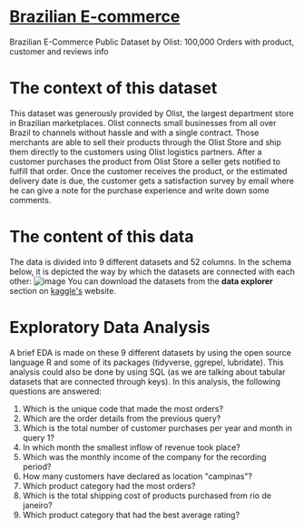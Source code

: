 # [Brazilian E-commerce](https://www.kaggle.com/olistbr/brazilian-ecommerce)
Brazilian E-Commerce Public Dataset by Olist: 100,000 Orders with product, customer and reviews info

# The context of this dataset
This dataset was generously provided by Olist, the largest department store in Brazilian marketplaces. Olist connects small businesses from all over Brazil to channels without hassle and with a single contract. Those merchants are able to sell their products through the Olist Store and ship them directly to the customers using Olist logistics partners. After a customer purchases the product from Olist Store a seller gets notified to fulfill that order. Once the customer receives the product, or the estimated delivery date is due, the customer gets a satisfaction survey by email where he can give a note for the purchase experience and write down some comments.

# The content of this data
The data is divided into 9 different datasets and 52 columns. In the schema below, it is depicted the way by which the datasets are connected with each other:
![image](https://user-images.githubusercontent.com/99084086/153183648-07f2c85b-c35e-490f-9426-87136d83f024.png)
You can download the datasets from the <b> data explorer </b> section on [kaggle's](https://www.kaggle.com/olistbr/brazilian-ecommerce) website.

# Exploratory Data Analysis
A brief EDA is made on these 9 different datasets by using the open source language R and some of its packages (tidyverse, ggrepel, lubridate). This analysis could also be done by using SQL (as we are talking about tabular datasets that are connected through keys). In this analysis, the following questions are answered:

1. Which is the unique code that made the most orders?
2. Which are the order details from the previous query?
3. Which is the total number of customer purchases per year and month in query 1?
4. In which month the smallest inflow of revenue took place?
5. Which was the monthly income of the company for the recording period?
6. How many customers have declared as location "campinas"?
7. Which product category had the most orders?
8. Which is the total shipping cost of products purchased from rio de janeiro?
9. Which product category that had the best average rating?
